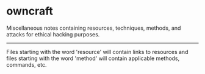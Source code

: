 # owncraft

Miscellaneous notes containing resources, techniques, methods, and attacks for
ethical hacking purposes. 

---

Files starting with the word 'resource' will contain links to resources and
files starting with the word 'method' will contain applicable methods,
commands, etc.
